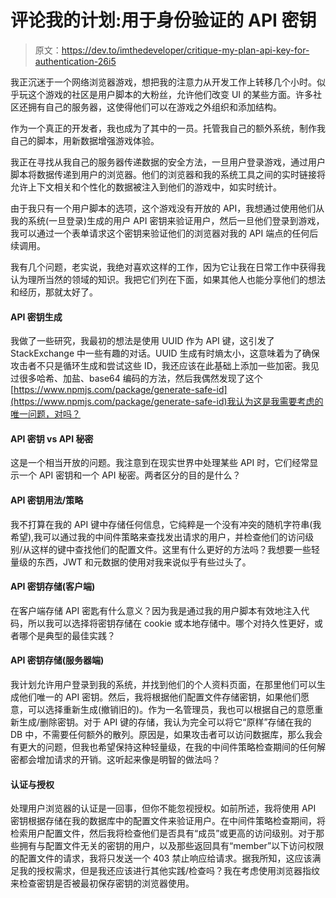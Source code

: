 # 评论我的计划:用于身份验证的 API 密钥

> 原文：<https://dev.to/imthedeveloper/critique-my-plan-api-key-for-authentication-26i5>

我正沉迷于一个网络浏览器游戏，想把我的注意力从开发工作上转移几个小时。似乎玩这个游戏的社区是用户脚本的大粉丝，允许他们改变 UI 的某些方面。许多社区还拥有自己的服务器，这使得他们可以在游戏之外组织和添加结构。

作为一个真正的开发者，我也成为了其中的一员。托管我自己的额外系统，制作我自己的脚本，用新数据增强游戏体验。

我正在寻找从我自己的服务器传递数据的安全方法，一旦用户登录游戏，通过用户脚本将数据传递到用户的浏览器。他们的浏览器和我的系统工具之间的实时链接将允许上下文相关和个性化的数据被注入到他们的游戏中，如实时统计。

由于我只有一个用户脚本的选项，这个游戏没有开放的 API，我想通过使用他们从我的系统(一旦登录)生成的用户 API 密钥来验证用户，然后一旦他们登录到游戏，我可以通过一个表单请求这个密钥来验证他们的浏览器对我的 API 端点的任何后续调用。

我有几个问题，老实说，我绝对喜欢这样的工作，因为它让我在日常工作中获得我认为理所当然的领域的知识。我把它们列在下面，如果其他人也能分享他们的想法和经历，那就太好了。

#### API 密钥生成

我做了一些研究，我最初的想法是使用 UUID 作为 API 键，这引发了 StackExchange 中一些有趣的对话。UUID 生成有时熵太小，这意味着为了确保攻击者不只是循环生成和尝试这些 ID，我还应该在此基础上添加一些加密。我见过很多哈希、加盐、base64 编码的方法，然后我偶然发现了这个[https://www.npmjs.com/package/generate-safe-id](https://www.npmjs.com/package/generate-safe-id)我认为这是我需要考虑的唯一问题，对吗？

#### API 密钥 vs API 秘密

这是一个相当开放的问题。我注意到在现实世界中处理某些 API 时，它们经常显示一个 API 密钥和一个 API 秘密。两者区分的目的是什么？

#### API 密钥用法/策略

我不打算在我的 API 键中存储任何信息，它纯粹是一个没有冲突的随机字符串(我希望),我可以通过我的中间件策略来查找发出请求的用户，并检查他们的访问级别/从这样的键中查找他们的配置文件。这里有什么更好的方法吗？我想要一些轻量级的东西，JWT 和元数据的使用对我来说似乎有些过头了。

#### API 密钥存储(客户端)

在客户端存储 API 密匙有什么意义？因为我是通过我的用户脚本有效地注入代码，所以我可以选择将密钥存储在 cookie 或本地存储中。哪个对持久性更好，或者哪个是典型的最佳实践？

#### API 密钥存储(服务器端)

我计划允许用户登录到我的系统，并找到他们的个人资料页面，在那里他们可以生成他们唯一的 API 密钥。然后，我将根据他们配置文件存储密钥，如果他们愿意，可以选择重新生成(撤销旧的)。作为一名管理员，我也可以根据自己的意愿重新生成/删除密钥。对于 API 键的存储，我认为完全可以将它“原样”存储在我的 DB 中，不需要任何额外的散列。原因是，如果攻击者可以访问数据库，那么我会有更大的问题，但我也希望保持这种轻量级，在我的中间件策略检查期间的任何解密都会增加请求的开销。这听起来像是明智的做法吗？

#### 认证与授权

处理用户浏览器的认证是一回事，但你不能忽视授权。如前所述，我将使用 API 密钥根据存储在我的数据库中的配置文件来验证用户。在中间件策略检查期间，将检索用户配置文件，然后我将检查他们是否具有“成员”或更高的访问级别。对于那些拥有与配置文件无关的密钥的用户，以及那些返回具有“member”以下访问权限的配置文件的请求，我将只发送一个 403 禁止响应给请求。据我所知，这应该满足我的授权需求，但是我还应该进行其他实践/检查吗？我在考虑使用浏览器指纹来检查密钥是否被最初保存密钥的浏览器使用。